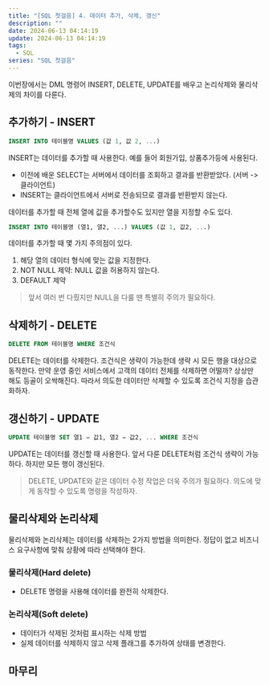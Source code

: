 ```yaml
---
title: "[SQL 첫걸음] 4. 데이터 추가, 삭제, 갱신"
description: ""
date: 2024-06-13 04:14:19
update: 2024-06-13 04:14:19
tags:
  - SQL
series: "SQL 첫걸음"
---
```


이번장에서는 DML 명령어 INSERT, DELETE, UPDATE를 배우고 논리삭제와 물리삭제의 차이를 다룬다.

## 추가하기 - INSERT

```sql
INSERT INTO 테이블명 VALUES (값 1, 값 2, ...)
```

INSERT는 데이터를 추가할 때 사용한다. 예를 들어 회원가입, 상품추가등에 사용된다.

- 이전에 배운 SELECT는 서버에서 데이터를 조회하고 결과를 반환받았다. (서버 -> 클라이언트)
- INSERT는 클라이언트에서 서버로 전송되므로 결과를 반환받지 않는다.

데이터를 추가할 때 전체 열에 값을 추가할수도 있지만 열을 지정할 수도 있다.

```sql
INSERT INTO 테이블명 (열1, 열2, ...) VALUES (값 1, 값2, ...)
```

데이터를 추가할 때 몇 가지 주의점이 있다.

1. 해당 열의 데이터 형식에 맞는 값을 지정한다.
2. NOT NULL 제약: NULL 값을 허용하지 않는다.
3. DEFAULT 제약

> 앞서 여러 번 다뤘지만 NULL을 다룰 땐 특별히 주의가 필요하다.

## 삭제하기 - DELETE

```sql
DELETE FROM 테이블명 WHERE 조건식
```

DELETE는 데이터를 삭제한다. 조건식은 생략이 가능한데 생략 시 모든 행을 대상으로 동작한다. 만약 운영 중인 서비스에서 고객의 데이터 전체를 삭제하면 어떨까? 상상만 해도 등골이 오싹해진다. 
따라서 의도한 데이터만 삭제할 수 있도록 조건식 지정을 습관화하자.

## 갱신하기 - UPDATE

```sql
UPDATE 테이블명 SET 열1 = 값1, 열2 = 값2, ... WHERE 조건식
```

UPDATE는 데이터를 갱신할 때 사용한다. 앞서 다룬 DELETE처럼 조건식 생략이 가능하다. 하지만 모든 행이 갱신된다.

> DELETE, UPDATE와 같은 데이터 수정 작업은 더욱 주의가 필요하다. 의도에 맞게 동작할 수 있도록 명령을 작성하자.

## 물리삭제와 논리삭제

물리삭제와 논리삭제는 데이터를 삭제하는 2가지 방법을 의미한다. 정답이 없고 비즈니스 요구사항에 맞춰 상황에 따라 선택해야 한다.

### 물리삭제(Hard delete)

- DELETE 명령을 사용해 데이터를 완전히 삭제한다.

### 논리삭제(Soft delete)

- 데이터가 삭제된 것처럼 표시하는 삭제 방법
- 실제 데이터를 삭제하지 않고 삭제 플래그를 추가하여 상태를 변경한다.

## 마무리
